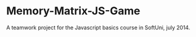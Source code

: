 Memory-Matrix-JS-Game
=====================

A teamwork project for the Javascript basics course in SoftUni, july 2014.
